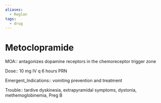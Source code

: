 ```yaml
---
aliases:
  - Reglan
tags:
  - drug
---
```

# Metoclopramide

MOA:: antagonizes dopamine receptors in the chemoreceptor trigger zone

Dose:: 10 mg IV q 6 hours PRN

Emergent_Indications:: vomiting prevention and treatment

Trouble:: tardive dyskinesia, extrapyramidal symptoms, dystonia, methemoglobinemia, Preg B